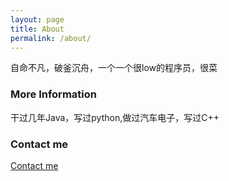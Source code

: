 ```yaml
---
layout: page
title: About
permalink: /about/
---
```


自命不凡，破釜沉舟，一个一个很low的程序员，很菜

### More Information

干过几年Java，写过python,做过汽车电子，写过C++

### Contact me

[Contact me](t.me/haiOuOnline)
